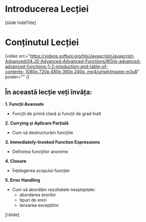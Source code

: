 # Introducerea Lecției 

[slide hideTitle]

# Conținutul Lecției 

[video src="https://videos.softuni.org/hls/Javascript/Javascript-Advanced/04.JS-Advanced-Advanced-Functions/RO/js-advanced-advanced-functions-1-2-intoduction-and-table-of-contents-,1080p,720p,480p,360p,240p,.mp4/urlset/master.m3u8" poster="" /]

## În această lecție veți învăța:

**1. Funcții Avansate**
- Funcții de primă clasă și funcții de grad înalt

**2. Currying și Aplicare Parțială**
- Cum să destructurăm funcțiile 

**3. Immediately-Invoked Function Expressions**
- Definirea funcțiilor anonime 

**4. Closure**
- Înțelegerea scopului funcției 

**5. Error Handling**
- Cum să abordăm rezultatele neașteptate:
   - abordarea erorilor
   - tipuri de erori 
   - lansarea excepțiilor 

[/slide]
